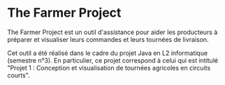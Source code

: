 # The Farmer Project

The Farmer Project est un outil d'assistance pour aider les producteurs à préparer et visualiser leurs commandes et leurs tournées de livraison.

Cet outil a été réalisé dans le cadre du projet Java en L2 informatique (semestre n°3).
En particulier, ce projet correspond à celui qui est intitulé "Projet 1 : Conception et visualisation de tournées agricoles en circuits courts".
